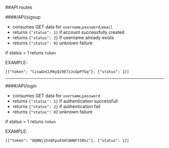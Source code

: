 ##API routes

####/API/signup

* consumes GET data for `username`,`password`,`email`
* returns `{"status": 1}` if account successfully created
* returns `{"status": 2}` if username already exists
* returns `{"status": 0}` unknown failure

if status = 1 retuns `token`

EXAMPLE:

`[{"token": "CzswGnCLM4yQi9E7zJcGpPfGq"}, {"status": 1}]`

---

####/API/login

* consumes GET data for `username`,`password`
* returns `{"status": 1}` if authentication successfull
* returns `{"status": 2}` if authentication fail
* returns `{"status": 0}` unknown failure

if status = 1 retuns `token`

EXAMPLE:

`[{"token": "DQNNj15xQFpuXSHl8HNFt5Rnc"}, {"status": 1}]`

